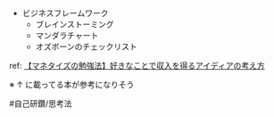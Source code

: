 

- ビジネスフレームワーク
	- ブレインストーミング
	- マンダラチャート
	- オズボーンのチェックリスト

ref: [【マネタイズの勉強法】好きなことで収入を得るアイディアの考え方](https://abc-by.com/sukinakoto-monetize-idea/)

※ ↑ に載ってる本が参考になりそう

#自己研鑽/思考法